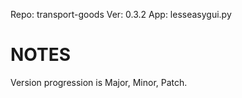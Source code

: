 Repo: transport-goods
Ver: 0.3.2
App: lesseasygui.py

# NOTES #
Version progression is Major, Minor, Patch.